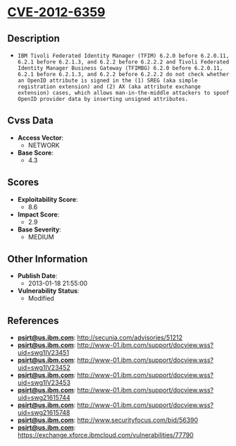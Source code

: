 
# [CVE-2012-6359](http://secunia.com/advisories/51212)

## Description

- `IBM Tivoli Federated Identity Manager (TFIM) 6.2.0 before 6.2.0.11, 6.2.1 before 6.2.1.3, and 6.2.2 before 6.2.2.2 and Tivoli Federated Identity Manager Business Gateway (TFIMBG) 6.2.0 before 6.2.0.11, 6.2.1 before 6.2.1.3, and 6.2.2 before 6.2.2.2 do not check whether an OpenID attribute is signed in the (1) SREG (aka simple registration extension) and (2) AX (aka attribute exchange extension) cases, which allows man-in-the-middle attackers to spoof OpenID provider data by inserting unsigned attributes.`

## Cvss Data

- **Access Vector**:
  - NETWORK
- **Base Score**:
  - 4.3

## Scores

- **Exploitability Score**:
  - 8.6
- **Impact Score**:
  - 2.9
- **Base Severity**:
  - MEDIUM

## Other Information

- **Publish Date**:
  - 2013-01-18 21:55:00
- **Vulnerability Status**:
  - Modified

## References

- **psirt@us.ibm.com**: http://secunia.com/advisories/51212
- **psirt@us.ibm.com**: http://www-01.ibm.com/support/docview.wss?uid=swg1IV23451
- **psirt@us.ibm.com**: http://www-01.ibm.com/support/docview.wss?uid=swg1IV23452
- **psirt@us.ibm.com**: http://www-01.ibm.com/support/docview.wss?uid=swg1IV23453
- **psirt@us.ibm.com**: http://www-01.ibm.com/support/docview.wss?uid=swg21615744
- **psirt@us.ibm.com**: http://www-01.ibm.com/support/docview.wss?uid=swg21615748
- **psirt@us.ibm.com**: http://www.securityfocus.com/bid/56390
- **psirt@us.ibm.com**: https://exchange.xforce.ibmcloud.com/vulnerabilities/77790
